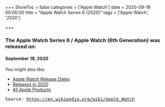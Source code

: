 +++
ShowToc = false
categories = ['Apple Watch']
date = 2020-09-18 00:00:00
title = "Apple Watch Series 6 (2020)"
tags = ['Apple Watch', '2020']

+++

### The Apple Watch Series 6 / Apple Watch (6th Generation) was released on: 
#### September 18, 2020


<!--more-->


    
You might also like:

- [Apple Watch Release Dates](https://AppleReleaseDate.com//categories/apple-watch/)
- [Releases in 2020](https://AppleReleaseDate.com//tags/2020/)
- [All Apple Products](https://AppleReleaseDate.com//categories/)



<kbd> Source: https://en.wikipedia.org/wiki/Apple_Watch</kbd>


